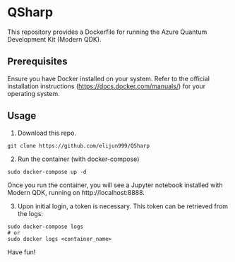 # QSharp

This repository provides a Dockerfile for running the Azure Quantum Development Kit (Modern QDK).

## Prerequisites

Ensure you have Docker installed on your system. Refer to the official installation instructions (https://docs.docker.com/manuals/) for your operating system.

## Usage

1. Download this repo.
```
git clone https://github.com/elijun999/QSharp
```

2. Run the container (with docker-compose)
```
sudo docker-compose up -d
```
Once you run the container, you will see a Jupyter notebook installed with Modern QDK, running on http://localhost:8888.

3. Upon initial login, a token is necessary. This token can be retrieved from the logs:
```
sudo docker-compose logs
# or
sudo docker logs <container_name>
```


Have fun!
